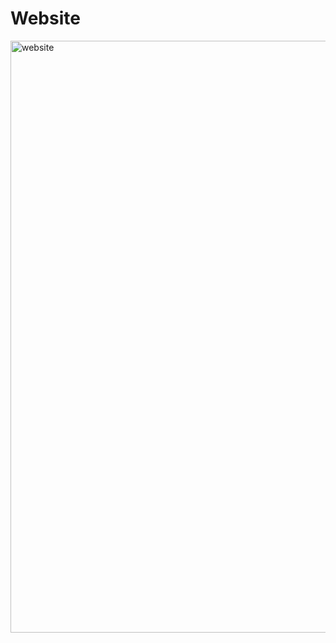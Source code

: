 # Website

<img width="947" alt="website" src="https://github.com/Junaid0411/PersonalWebsite/assets/62774004/b2dd41d2-a219-44e3-9248-b9fac86b8cc8">

